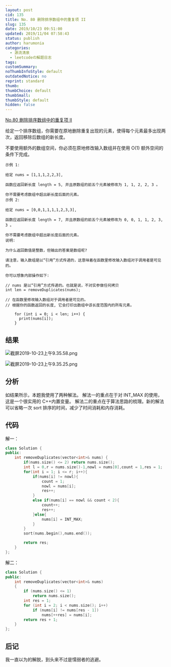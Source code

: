 ```yaml
---
layout: post
cid: 135
title: No. 80 删除排序数组中的重复项 II
slug: 135
date: 2019/10/23 09:51:00
updated: 2019/11/04 07:58:43
status: publish
author: harumonia
categories:
  - 源流清泉
  - leetcodeの解题日志
tags:
customSummary:
noThumbInfoStyle: default
outdatedNotice: no
reprint: standard
thumb:
thumbChoice: default
thumbSmall:
thumbStyle: default
hidden: false
---
```


[No.80 删除排序数组中的重复项 II](https://leetcode-cn.com/problems/remove-duplicates-from-sorted-array-ii/)

给定一个排序数组，你需要在原地删除重复出现的元素，使得每个元素最多出现两次，返回移除后数组的新长度。

不要使用额外的数组空间，你必须在原地修改输入数组并在使用 O(1) 额外空间的条件下完成。

<!-- more -->

```plain_text
示例 1:

给定 nums = [1,1,1,2,2,3],

函数应返回新长度 length = 5, 并且原数组的前五个元素被修改为 1, 1, 2, 2, 3 。

你不需要考虑数组中超出新长度后面的元素。
示例 2:

给定 nums = [0,0,1,1,1,1,2,3,3],

函数应返回新长度 length = 7, 并且原数组的前五个元素被修改为 0, 0, 1, 1, 2, 3, 3 。

你不需要考虑数组中超出新长度后面的元素。
说明:

为什么返回数值是整数，但输出的答案是数组呢?

请注意，输入数组是以“引用”方式传递的，这意味着在函数里修改输入数组对于调用者是可见的。

你可以想象内部操作如下:

// nums 是以“引用”方式传递的。也就是说，不对实参做任何拷贝  
int len = removeDuplicates(nums);

// 在函数里修改输入数组对于调用者是可见的。  
// 根据你的函数返回的长度, 它会打印出数组中该长度范围内的所有元素。

    for (int i = 0; i < len; i++) {
      print(nums[i]);
    }
```

## 结果

![截屏2019-10-23上午9.35.58.png](https://harumona-blog.oss-cn-beijing.aliyuncs.com/old_articles/3423227357.png?Expires=1602312599&)

![截屏2019-10-23上午9.35.25.png](https://harumona-blog.oss-cn-beijing.aliyuncs.com/old_articles/1180591066.png?Expires=1602312613&)

## 分析

如结果所示，本题我使用了两种解法。
解法一的重点在于对 INT_MAX 的使用，这是一个很实用的 C++内置变量。
解法二的重点在于算法思路的梳理。新的解法可以省略一次 sort 排序的时间，减少了时间消耗和内存消耗。

## 代码

解一：

```cpp
class Solution {
public:
    int removeDuplicates(vector<int>& nums) {
        if(nums.size() <= 2) return nums.size();
        int l = 0,r = nums.size()-1,nowl = nums[0],count = 1,res = 1;
        for(int i = 1; i <= r; i++){
            if(nums[i] != nowl){
                count = 1;
                nowl = nums[i];
                res++;
            }
            else if(nums[i] == nowl && count < 2){
                count++;
                res++;
            }else{
                nums[i] = INT_MAX;
            }
        }
        sort(nums.begin(),nums.end());

        return res;
    }
};
```

解二：

```cpp
class Solution {
public:
    int removeDuplicates(vector<int>& nums)
    {
        if (nums.size() <= 1)
            return nums.size();
        int res = 1;
        for (int i = 2; i < nums.size(); i++)
            if (nums[i] != nums[res - 1])
                nums[++res] = nums[i];
        return res + 1;
    }
};
```

## 后记

我一直以为的解脱，到头来不过是懦弱者的逃避。

